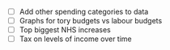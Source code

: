 - [ ] Add other spending categories to data
- [ ] Graphs for tory budgets vs labour budgets
- [ ] Top biggest NHS increases
- [ ] Tax on levels of income over time